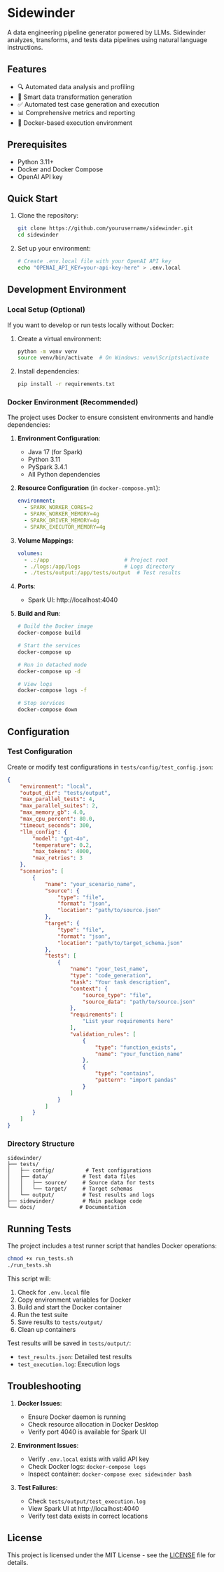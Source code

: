 # Sidewinder

A data engineering pipeline generator powered by LLMs. Sidewinder analyzes, transforms, and tests data pipelines using natural language instructions.

## Features

- 🔍 Automated data analysis and profiling
- 🔄 Smart data transformation generation
- ✅ Automated test case generation and execution
- 📊 Comprehensive metrics and reporting
- 🚀 Docker-based execution environment

## Prerequisites

- Python 3.11+
- Docker and Docker Compose
- OpenAI API key

## Quick Start

1. Clone the repository:
   ```bash
   git clone https://github.com/yourusername/sidewinder.git
   cd sidewinder
   ```

2. Set up your environment:
   ```bash
   # Create .env.local file with your OpenAI API key
   echo "OPENAI_API_KEY=your-api-key-here" > .env.local
   ```

## Development Environment

### Local Setup (Optional)

If you want to develop or run tests locally without Docker:

1. Create a virtual environment:
   ```bash
   python -m venv venv
   source venv/bin/activate  # On Windows: venv\Scripts\activate
   ```

2. Install dependencies:
   ```bash
   pip install -r requirements.txt
   ```

### Docker Environment (Recommended)

The project uses Docker to ensure consistent environments and handle dependencies:

1. **Environment Configuration**:
   - Java 17 (for Spark)
   - Python 3.11
   - PySpark 3.4.1
   - All Python dependencies

2. **Resource Configuration** (in `docker-compose.yml`):
   ```yaml
   environment:
     - SPARK_WORKER_CORES=2
     - SPARK_WORKER_MEMORY=4g
     - SPARK_DRIVER_MEMORY=4g
     - SPARK_EXECUTOR_MEMORY=4g
   ```

3. **Volume Mappings**:
   ```yaml
   volumes:
     - .:/app                        # Project root
     - ./logs:/app/logs              # Logs directory
     - ./tests/output:/app/tests/output  # Test results
   ```

4. **Ports**:
   - Spark UI: http://localhost:4040

5. **Build and Run**:
   ```bash
   # Build the Docker image
   docker-compose build

   # Start the services
   docker-compose up

   # Run in detached mode
   docker-compose up -d

   # View logs
   docker-compose logs -f

   # Stop services
   docker-compose down
   ```

## Configuration

### Test Configuration

Create or modify test configurations in `tests/config/test_config.json`:

```json
{
    "environment": "local",
    "output_dir": "tests/output",
    "max_parallel_tests": 4,
    "max_parallel_suites": 2,
    "max_memory_gb": 4.0,
    "max_cpu_percent": 80.0,
    "timeout_seconds": 300,
    "llm_config": {
        "model": "gpt-4o",
        "temperature": 0.2,
        "max_tokens": 4000,
        "max_retries": 3
    },
    "scenarios": [
        {
            "name": "your_scenario_name",
            "source": {
                "type": "file",
                "format": "json",
                "location": "path/to/source.json"
            },
            "target": {
                "type": "file",
                "format": "json",
                "location": "path/to/target_schema.json"
            },
            "tests": [
                {
                    "name": "your_test_name",
                    "type": "code_generation",
                    "task": "Your task description",
                    "context": {
                        "source_type": "file",
                        "source_data": "path/to/source.json"
                    },
                    "requirements": [
                        "List your requirements here"
                    ],
                    "validation_rules": [
                        {
                            "type": "function_exists",
                            "name": "your_function_name"
                        },
                        {
                            "type": "contains",
                            "pattern": "import pandas"
                        }
                    ]
                }
            ]
        }
    ]
}
```

### Directory Structure

```
sidewinder/
├── tests/
│   ├── config/          # Test configurations
│   ├── data/           # Test data files
│   │   ├── source/     # Source data for tests
│   │   └── target/     # Target schemas
│   └── output/         # Test results and logs
├── sidewinder/         # Main package code
└── docs/              # Documentation
```

## Running Tests

The project includes a test runner script that handles Docker operations:

```bash
chmod +x run_tests.sh
./run_tests.sh
```

This script will:
1. Check for `.env.local` file
2. Copy environment variables for Docker
3. Build and start the Docker container
4. Run the test suite
5. Save results to `tests/output/`
6. Clean up containers

Test results will be saved in `tests/output/`:
- `test_results.json`: Detailed test results
- `test_execution.log`: Execution logs

## Troubleshooting

1. **Docker Issues**:
   - Ensure Docker daemon is running
   - Check resource allocation in Docker Desktop
   - Verify port 4040 is available for Spark UI

2. **Environment Issues**:
   - Verify `.env.local` exists with valid API key
   - Check Docker logs: `docker-compose logs`
   - Inspect container: `docker-compose exec sidewinder bash`

3. **Test Failures**:
   - Check `tests/output/test_execution.log`
   - View Spark UI at http://localhost:4040
   - Verify test data exists in correct locations

## License

This project is licensed under the MIT License - see the [LICENSE](LICENSE) file for details.
